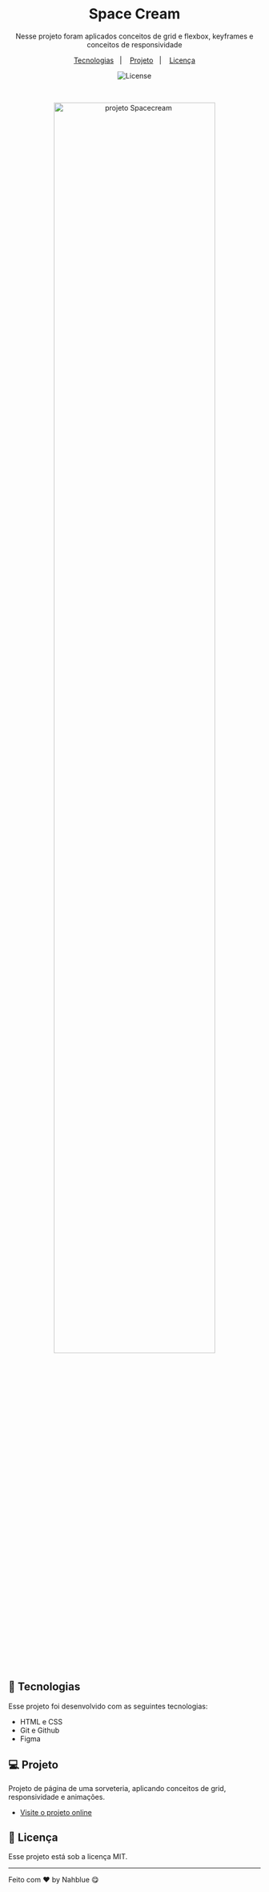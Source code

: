 
<h1 align="center"> Space Cream </h1>

<p align="center">
Nesse projeto foram aplicados conceitos de grid e flexbox, keyframes e conceitos de responsividade <br/>
</p>

<p align="center">
  <a href="#-tecnologias">Tecnologias</a>&nbsp;&nbsp;&nbsp;|&nbsp;&nbsp;&nbsp;
  <a href="#-projeto">Projeto</a>&nbsp;&nbsp;&nbsp;|&nbsp;&nbsp;&nbsp;
  <a href="#memo-licença">Licença</a>
</p>

<p align="center">
  <img alt="License" src="https://img.shields.io/static/v1?label=license&message=MIT&color=49AA26&labelColor=000000">
</p>

<br>

<p align="center">
  <img alt="projeto Spacecream" src="https://i.imgur.com/3FnAEQe.png" width="80%">
</p>

## 🚀 Tecnologias

Esse projeto foi desenvolvido com as seguintes tecnologias:

- HTML e CSS
- Git e Github
- Figma

## 💻 Projeto

Projeto de página de uma sorveteria, aplicando conceitos de grid, responsividade e animações.

- [Visite o projeto online](nahblue.github.io/space-cream/)

## :memo: Licença

Esse projeto está sob a licença MIT.

---

Feito com ♥ by Nahblue 😋
